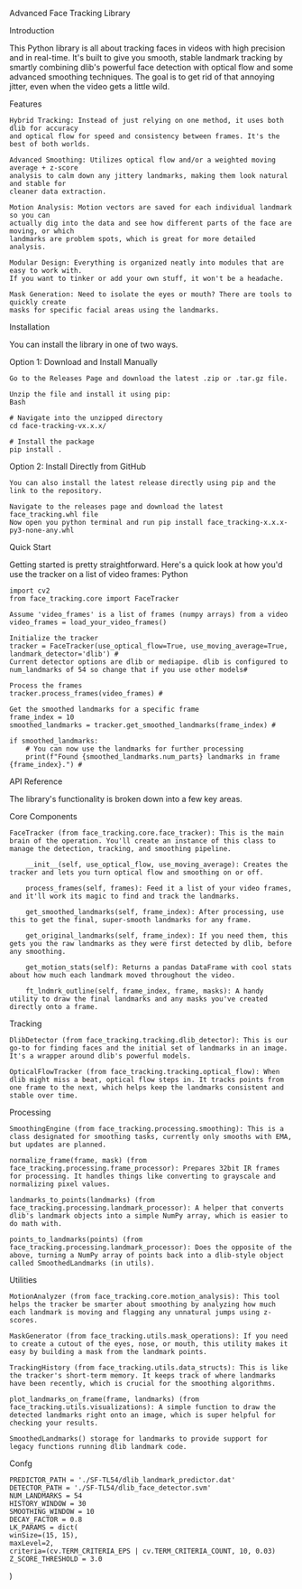 Advanced Face Tracking Library

Introduction

This Python library is all about tracking faces in videos with high precision and in real-time. It's built to give you smooth, stable landmark tracking by smartly combining dlib's powerful face detection with optical flow and some advanced smoothing techniques. The goal is to get rid of that annoying jitter, even when the video gets a little wild.

Features

    Hybrid Tracking: Instead of just relying on one method, it uses both dlib for accuracy
    and optical flow for speed and consistency between frames. It's the best of both worlds.

    Advanced Smoothing: Utilizes optical flow and/or a weighted moving average + z-score 
    analysis to calm down any jittery landmarks, making them look natural and stable for 
    cleaner data extraction.

    Motion Analysis: Motion vectors are saved for each individual landmark so you can 
    actually dig into the data and see how different parts of the face are moving, or which 
    landmarks are problem spots, which is great for more detailed analysis.

    Modular Design: Everything is organized neatly into modules that are easy to work with. 
    If you want to tinker or add your own stuff, it won't be a headache.

    Mask Generation: Need to isolate the eyes or mouth? There are tools to quickly create 
    masks for specific facial areas using the landmarks.

Installation

You can install the library in one of two ways.

Option 1: Download and Install Manually

    Go to the Releases Page and download the latest .zip or .tar.gz file.

    Unzip the file and install it using pip:
    Bash

    # Navigate into the unzipped directory
    cd face-tracking-vx.x.x/

    # Install the package
    pip install .

Option 2: Install Directly from GitHub

    You can also install the latest release directly using pip and the link to the repository.
    
    Navigate to the releases page and download the latest face_tracking.whl file
    Now open you python terminal and run pip install face_tracking-x.x.x-py3-none-any.whl

Quick Start

Getting started is pretty straightforward. Here's a quick look at how you'd use the tracker on a list of video frames:
Python

    import cv2
    from face_tracking.core import FaceTracker
    
    Assume 'video_frames' is a list of frames (numpy arrays) from a video
    video_frames = load_your_video_frames()
    
    Initialize the tracker
    tracker = FaceTracker(use_optical_flow=True, use_moving_average=True, landmark_detector='dlib') #
    Current detector options are dlib or mediapipe. dlib is configured to num_landmarks of 54 so change that if you use other models#
    
    Process the frames
    tracker.process_frames(video_frames) #
    
    Get the smoothed landmarks for a specific frame
    frame_index = 10
    smoothed_landmarks = tracker.get_smoothed_landmarks(frame_index) #
    
    if smoothed_landmarks:
        # You can now use the landmarks for further processing
        print(f"Found {smoothed_landmarks.num_parts} landmarks in frame {frame_index}.") #

API Reference

The library's functionality is broken down into a few key areas.

Core Components

    FaceTracker (from face_tracking.core.face_tracker): This is the main brain of the operation. You'll create an instance of this class to manage the detection, tracking, and smoothing pipeline.

        __init__(self, use_optical_flow, use_moving_average): Creates the tracker and lets you turn optical flow and smoothing on or off.

        process_frames(self, frames): Feed it a list of your video frames, and it'll work its magic to find and track the landmarks.

        get_smoothed_landmarks(self, frame_index): After processing, use this to get the final, super-smooth landmarks for any frame.

        get_original_landmarks(self, frame_index): If you need them, this gets you the raw landmarks as they were first detected by dlib, before any smoothing.

        get_motion_stats(self): Returns a pandas DataFrame with cool stats about how much each landmark moved throughout the video.

        ft_lndmrk_outline(self, frame_index, frame, masks): A handy utility to draw the final landmarks and any masks you've created directly onto a frame.

Tracking

    DlibDetector (from face_tracking.tracking.dlib_detector): This is our go-to for finding faces and the initial set of landmarks in an image. It's a wrapper around dlib's powerful models.

    OpticalFlowTracker (from face_tracking.tracking.optical_flow): When dlib might miss a beat, optical flow steps in. It tracks points from one frame to the next, which helps keep the landmarks consistent and stable over time.

Processing

    SmoothingEngine (from face_tracking.processing.smoothing): This is a class designated for smoothing tasks, currently only smooths with EMA, but updates are planned.

    normalize_frame(frame, mask) (from face_tracking.processing.frame_processor): Prepares 32bit IR frames for processing. It handles things like converting to grayscale and normalizing pixel values.

    landmarks_to_points(landmarks) (from face_tracking.processing.landmark_processor): A helper that converts dlib's landmark objects into a simple NumPy array, which is easier to do math with.

    points_to_landmarks(points) (from face_tracking.processing.landmark_processor): Does the opposite of the above, turning a NumPy array of points back into a dlib-style object called SmoothedLandmarks (in utils).

Utilities

    MotionAnalyzer (from face_tracking.core.motion_analysis): This tool helps the tracker be smarter about smoothing by analyzing how much each landmark is moving and flagging any unnatural jumps using z-scores.

    MaskGenerator (from face_tracking.utils.mask_operations): If you need to create a cutout of the eyes, nose, or mouth, this utility makes it easy by building a mask from the landmark points.

    TrackingHistory (from face_tracking.utils.data_structs): This is like the tracker's short-term memory. It keeps track of where landmarks have been recently, which is crucial for the smoothing algorithms.

    plot_landmarks_on_frame(frame, landmarks) (from face_tracking.utils.visualizations): A simple function to draw the detected landmarks right onto an image, which is super helpful for checking your results.
    
    SmoothedLandmarks() storage for landmarks to provide support for legacy functions running dlib landmark code.

Confg

    PREDICTOR_PATH = './SF-TL54/dlib_landmark_predictor.dat'
    DETECTOR_PATH = './SF-TL54/dlib_face_detector.svm'
    NUM_LANDMARKS = 54
    HISTORY_WINDOW = 30
    SMOOTHING_WINDOW = 10
    DECAY_FACTOR = 0.8
    LK_PARAMS = dict(
    winSize=(15, 15),
    maxLevel=2,
    criteria=(cv.TERM_CRITERIA_EPS | cv.TERM_CRITERIA_COUNT, 10, 0.03)
    Z_SCORE_THRESHOLD = 3.0

)


    
    
